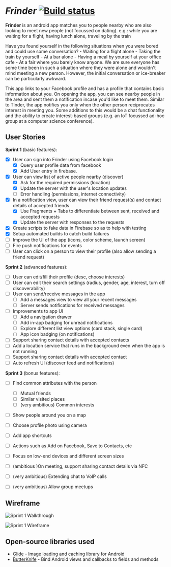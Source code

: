 # *Frinder* [![Build status](https://travis-ci.org/frinder/frinder-app.svg?branch=master)](https://travis-ci.org/frinder/frinder-app/builds)

**Frinder** is an android app matches you to people nearby who are also looking to meet new people (not focussed on dating). e.g.: while you are waiting for a flight, having lunch alone, traveling by the train

Have you found yourself in the following situations when you were bored and could use some conversation? - Waiting for a flight alone - Taking the train by yourself - At a bar alone - Having a meal by yourself at your office cafe - At a fair where you barely know anyone. We are sure everyone has some time been in such a situation where they were alone and wouldn't mind meeting a new person. However, the initial conversation or ice-breaker can be particularly awkward.

This app links to your Facebook profile and has a profile that contains basic information about you. On opening the app, you can see nearby people in the area and sent them a notification incase you'd like to meet them. Similar to Tinder, the app notifies you only when the other person reciprocates interest in meeting you. Some additions to this would be a chat functionality and the ability to create interest-based groups (e.g. an IoT focussed ad-hoc group at a computer science conference).

## User Stories

**Sprint 1** (basic features):

* [X] User can sign into Frinder using Facebook login
  * [X] Query user profile data from facebook
  * [X] Add User entry in firebase.
* [X] User can view list of active people nearby (discover)
  * [X] Ask for the required permissions (location)
  * [X] Update the server with the user's location updates
  * [ ] Error handling (permissions, internet connectivity)
* [X] In a notification view, user can view their friend request(s) and contact details of accepted friends
  * [X] Use Fragments + Tabs to differentiate between sent, received and accepted requests
  * [X] Update the server with responses to the requests
* [X] Create scripts to fake data in Firebase so as to help with testing
* [X] Setup automated builds to catch build failures
* [ ] Improve the UI of the app (icons, color scheme, launch screen)
* [ ] Fire push notifications for events
* [ ] User can click on a person to view their profile (also allow sending a friend request)

**Sprint 2** (advanced features):

* [ ] User can edit/fill their profile (desc, choose interests)
* [ ] User can edit their search settings (radius, gender, age, interest, turn off discoverability)
* [ ] User can send/receive messages in the app
  * [ ] Add a messages view to view all your recent messages
  * [ ] Server sends notifications for received messages
* [ ] Improvements to app UI
  * [ ] Add a navigation drawer
  * [ ] Add in-app badging for unread notifications
  * [ ] Explore different list view options (card stack, single card)
  * [ ] App icon badging (on notifications)
* [ ] Support sharing contact details with accepted contacts
* [ ] Add a location service that runs in the background even when the app is not running
* [ ] Support sharing contact details with accepted contact
* [ ] Auto refresh UI (discover feed and notifications)

**Sprint 3** (bonus features):
* [ ] Find common attributes with the person
  * [ ] Mutual friends
  * [ ] Similar visited places
  * [ ] (very ambitious) Common interests
* [ ] Show people around you on a map
* [ ] Choose profile photo using camera
* [ ] Add app shortcuts
* [ ] Actions such as Add on Facebook, Save to Contacts, etc
* [ ] Focus on low-end devices and different screen sizes
* [ ] (ambitious )On meeting, support sharing contact details via NFC
* [ ] (very ambitious) Extending chat to VoIP calls
* [ ] (very ambitious) Allow group meetups


## Wireframe

![Sprint 1 Walkthrough](https://imgur.com/gBtGWj1.gif')

![Sprint 1 Wireframe](https://user-images.githubusercontent.com/1111292/31313212-b4bbb4d8-ab90-11e7-9346-af22cdf64056.JPG)

## Open-source libraries used

- [Glide](https://github.com/bumptech/glide) - Image loading and caching library for Android
- [ButterKnife](https://github.com/JakeWharton/butterknife) - Bind Android views and callbacks to fields and methods
